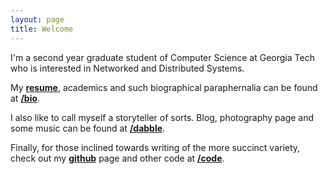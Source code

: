 ```yaml
---
layout: page
title: Welcome
---
```


I'm a second year graduate student of Computer Science at Georgia Tech who is interested in Networked and Distributed Systems. 

My <strong>[resume](/resume.pdf)</strong>, academics and such biographical paraphernalia can be found at <strong>[/bio](/bio)</strong>.

I also like to call myself a storyteller of sorts. Blog, photography page and some music can be found at <strong>[/dabble](/dabble)</strong>.

Finally, for those inclined towards writing of the more succinct variety, check out my <strong>[github](http://github.com/tuxerman)</strong> page and other code at <strong>[/code](/code)</strong>.
